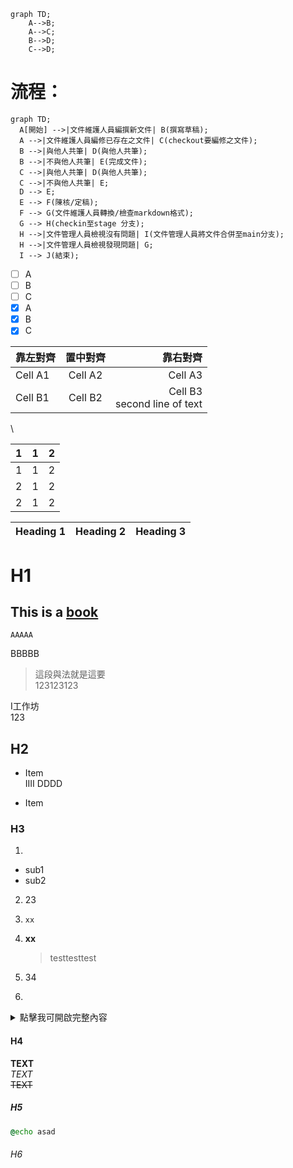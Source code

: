 ```mermaid
graph TD;
    A-->B;
    A-->C;
    B-->D;
    C-->D;
```


# 流程：
```mermaid
graph TD;
  A[開始] -->|文件維護人員編撰新文件| B(撰寫草稿);
  A -->|文件維護人員編修已存在之文件| C(checkout要編修之文件);
  B -->|與他人共筆| D(與他人共筆);
  B -->|不與他人共筆| E(完成文件);
  C -->|與他人共筆| D(與他人共筆);
  C -->|不與他人共筆| E;
  D --> E;
  E --> F(陳核/定稿);
  F --> G(文件維護人員轉換/檢查markdown格式);
  G --> H(checkin至stage 分支);
  H -->|文件管理人員檢視沒有問題| I(文件管理人員將文件合併至main分支);
  H -->|文件管理人員檢視發現問題| G;
  I --> J(結束);
  ```



- [ ] A
- [ ] B
- [ ] C
- [x] A
- [x] B
- [x] C

| 靠左對齊 | 置中對齊 | 靠右對齊 |
|-----------|:-----------:|--------------------------------:|
| Cell A1 | Cell A2 | Cell A3 |
| Cell B1 | Cell B2 | Cell B3<br/>second line of text |

\


| 1 | 1 | 2 |
| - | - | - |
| 1 | 1 | 2 |
| 2 | 1 | 2 |
| 2 | 1 | 2 |

| Heading 1 | Heading 2 | Heading 3 |
|-----------|-----------|---------------------------------|


# H1

This is a [book](url)
---

    AAAAA
BBBBB

>這段與法就是這要\
>123123123

I工作坊\
123

## H2

* Item\
  IIII
  DDDD
  
- Item

### H3

1. 
  - sub1
  - sub2

2. 23
3. `xx`
4. **xx**

   >testtesttest



4. 34



6. 


<details>
    <summary>點擊我可開啟完整內容</summary>

    <img width="114" alt="image" src="https://user-images.githubusercontent.com/33304953/280638146-526a2ac1-7879-4479-a8fe-de8c045bce49.png" >

</details>




#### H4

**TEXT**\
*TEXT*\
~~TEXT~~

##### H5

```bat
@echo asad

```

###### H6

